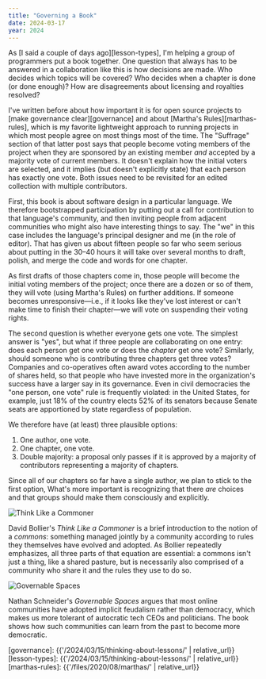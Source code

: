 ```yaml
---
title: "Governing a Book"
date: 2024-03-17
year: 2024
---
```


As [I said a couple of days ago][lesson-types],
I'm helping a group of programmers put a book together.
One question that always has to be answered in a collaboration like this is
how decisions are made.
Who decides which topics will be covered?
Who decides when a chapter is done (or done enough)?
How are disagreements about licensing and royalties resolved?

I've written before about how important it is for open source projects
to [make governance clear][governance]
and about [Martha's Rules][marthas-rules],
which is my favorite lightweight approach to running projects
in which most people agree on most things most of the time.
The "Suffrage" section of that latter post says that
people become voting members of the project
when they are sponsored by an existing member
*and* accepted by a majority vote of current members.
It doesn't explain how the initial voters are selected,
and it implies (but doesn't explicitly state) that each person has exactly one vote.
Both issues need to be revisited for an edited collection with multiple contributors.

First,
this book is about software design in a particular language.
We therefore bootstrapped participation by putting out a call for contribution to that language's community,
and then inviting people from adjacent communities who might also have interesting things to say.
The "we" in this case includes the language's principal designer and me (in the role of editor).
That has given us about fifteen people so far
who seem serious about putting in the 30–40 hours it will take over several months
to draft, polish, and merge the code and words for one chapter.

As first drafts of those chapters come in,
those people will become the initial voting members of the project;
once there are a dozen or so of them,
they will vote (using Martha's Rules) on further additions.
If someone becomes unresponsive—i.e.,
if it looks like they've lost interest or can't make time to finish their chapter—we
will vote on suspending their voting rights.

The second question is whether everyone gets one vote.
The simplest answer is "yes",
but what if three people are collaborating on one entry:
does each person get one vote or does the *chapter* get one vote?
Similarly,
should someone who is contributing three chapters get three votes?
Companies and co-operatives often award votes according to the number of shares held,
so that people who have invested more in the organization's success
have a larger say in its governance.
Even in civil democracies the "one person, one vote" rule is frequently violated:
in the United States,
for example,
just 18% of the country elects 52% of its senators
because Senate seats are apportioned by state
regardless of population.

We therefore have (at least) three plausible options:

1.  One author, one vote.
2.  One chapter, one vote.
3.  Double majority:
    a proposal only passes if it is approved by a majority of contributors
    representing a majority of chapters.

Since all of our chapters so far have a single author,
we plan to stick to the first option,
What's more important is recognizing that there *are* choices
and that groups should make them consciously and explicitly.

<div class="row">
  <div class="col-3">
    <p>
      <img src="{{'/files/2016/07/think-like-a-commoner.jpg' | relative_url}}" alt="Think Like a Commoner" class="centered">
    </p>
  </div>
  <div class="col-9">
    <p>
      David Bollier's <em>Think Like a Commoner</em> is a brief introduction to the notion of a <em>commons</em>:
      something managed jointly by a community according to rules they themselves have evolved and adopted.
      As Bollier repeatedly emphasizes,
      all three parts of that equation are essential:
      a commons isn't just a thing,
      like a shared pasture,
      but is necessarily also comprised of a community who share it
      and the rules they use to do so.
    </p>
  </div>
  <div class="col-3">
    <p>
      <img src="{{'/files/2024/governable-spaces.jpg' | relative_url}}" alt="Governable Spaces" class="centered">
    </p>
  </div>
  <div class="col-9">
    <p>
      Nathan Schneider's <em>Governable Spaces</em>
      argues that most online communities have adopted implicit feudalism rather than democracy,
      which makes us more tolerant of autocratic tech CEOs and politicians.
      The book shows how such communities can learn from the past to become more democratic.
    </p>
  </div>
</div>

[governance]: {{'/2024/03/15/thinking-about-lessons/' | relative_url}}
[lesson-types]: {{'/2024/03/15/thinking-about-lessons/' | relative_url}}
[marthas-rules]: {{'/files/2020/08/marthas/' | relative_url}}
